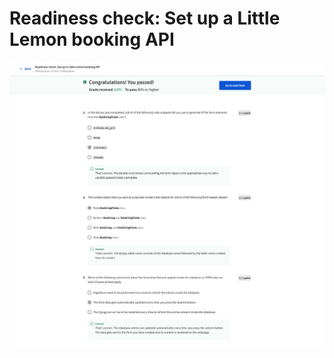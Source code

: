 # Readiness check: Set up a Little Lemon booking API

![screencapture-coursera-org-learn-the-full-stack-quiz-YpiDE-readiness-check-set-up-a-little-lemon-booking-api-view-attempt-2023-02-12-08_07_57.png](Readiness%20check%20Set%20up%20a%20Little%20Lemon%20booking%20API%2012ac6cb2fba94cc08e44a4a2f42a5ffa/screencapture-coursera-org-learn-the-full-stack-quiz-YpiDE-readiness-check-set-up-a-little-lemon-booking-api-view-attempt-2023-02-12-08_07_57.png)